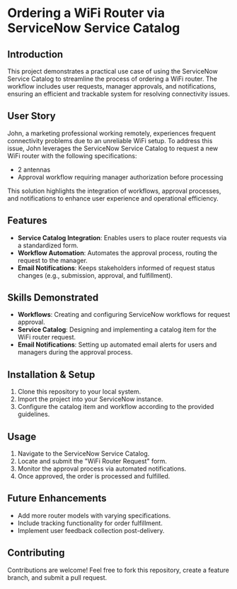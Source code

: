 # Ordering a WiFi Router via ServiceNow Service Catalog

## Introduction
This project demonstrates a practical use case of using the ServiceNow Service Catalog to streamline the process of ordering a WiFi router. The workflow includes user requests, manager approvals, and notifications, ensuring an efficient and trackable system for resolving connectivity issues.

## User Story
John, a marketing professional working remotely, experiences frequent connectivity problems due to an unreliable WiFi setup. To address this issue, John leverages the ServiceNow Service Catalog to request a new WiFi router with the following specifications:
- 2 antennas
- Approval workflow requiring manager authorization before processing

This solution highlights the integration of workflows, approval processes, and notifications to enhance user experience and operational efficiency.

## Features
- **Service Catalog Integration**: Enables users to place router requests via a standardized form.
- **Workflow Automation**: Automates the approval process, routing the request to the manager.
- **Email Notifications**: Keeps stakeholders informed of request status changes (e.g., submission, approval, and fulfillment).

## Skills Demonstrated
- **Workflows**: Creating and configuring ServiceNow workflows for request approval.
- **Service Catalog**: Designing and implementing a catalog item for the WiFi router request.
- **Email Notifications**: Setting up automated email alerts for users and managers during the approval process.

## Installation & Setup
1. Clone this repository to your local system.
2. Import the project into your ServiceNow instance.
3. Configure the catalog item and workflow according to the provided guidelines.

## Usage
1. Navigate to the ServiceNow Service Catalog.
2. Locate and submit the "WiFi Router Request" form.
3. Monitor the approval process via automated notifications.
4. Once approved, the order is processed and fulfilled.

## Future Enhancements
- Add more router models with varying specifications.
- Include tracking functionality for order fulfillment.
- Implement user feedback collection post-delivery.

## Contributing
Contributions are welcome! Feel free to fork this repository, create a feature branch, and submit a pull request.
